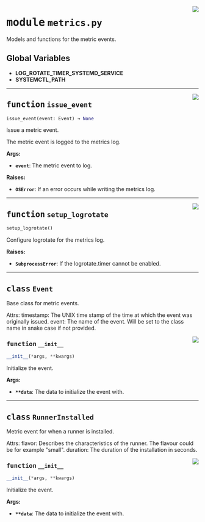 <!-- markdownlint-disable -->

<a href="../src/metrics.py#L0"><img align="right" style="float:right;" src="https://img.shields.io/badge/-source-cccccc?style=flat-square"></a>

# <kbd>module</kbd> `metrics.py`
Models and functions for the metric events. 

**Global Variables**
---------------
- **LOG_ROTATE_TIMER_SYSTEMD_SERVICE**
- **SYSTEMCTL_PATH**

---

<a href="../src/metrics.py#L76"><img align="right" style="float:right;" src="https://img.shields.io/badge/-source-cccccc?style=flat-square"></a>

## <kbd>function</kbd> `issue_event`

```python
issue_event(event: Event) → None
```

Issue a metric event. 

The metric event is logged to the metrics log. 



**Args:**
 
 - <b>`event`</b>:  The metric event to log. 

**Raises:**
 
 - <b>`OSError`</b>:  If an error occurs while writing the metrics log. 


---

<a href="../src/metrics.py#L123"><img align="right" style="float:right;" src="https://img.shields.io/badge/-source-cccccc?style=flat-square"></a>

## <kbd>function</kbd> `setup_logrotate`

```python
setup_logrotate()
```

Configure logrotate for the metrics log. 



**Raises:**
 
 - <b>`SubprocessError`</b>:  If the logrotate.timer cannot be enabled. 


---

## <kbd>class</kbd> `Event`
Base class for metric events. 

Attrs:  timestamp: The UNIX time stamp of the time at which the event was originally issued.  event: The name of the event. Will be set to the class name in snake case if not provided. 

<a href="../src/metrics.py#L51"><img align="right" style="float:right;" src="https://img.shields.io/badge/-source-cccccc?style=flat-square"></a>

### <kbd>function</kbd> `__init__`

```python
__init__(*args, **kwargs)
```

Initialize the event. 



**Args:**
 
 - <b>`**data`</b>:  The data to initialize the event with. 





---

## <kbd>class</kbd> `RunnerInstalled`
Metric event for when a runner is installed. 

Attrs:  flavor: Describes the characteristics of the runner.  The flavour could be for example "small".  duration: The duration of the installation in seconds. 

<a href="../src/metrics.py#L51"><img align="right" style="float:right;" src="https://img.shields.io/badge/-source-cccccc?style=flat-square"></a>

### <kbd>function</kbd> `__init__`

```python
__init__(*args, **kwargs)
```

Initialize the event. 



**Args:**
 
 - <b>`**data`</b>:  The data to initialize the event with. 





